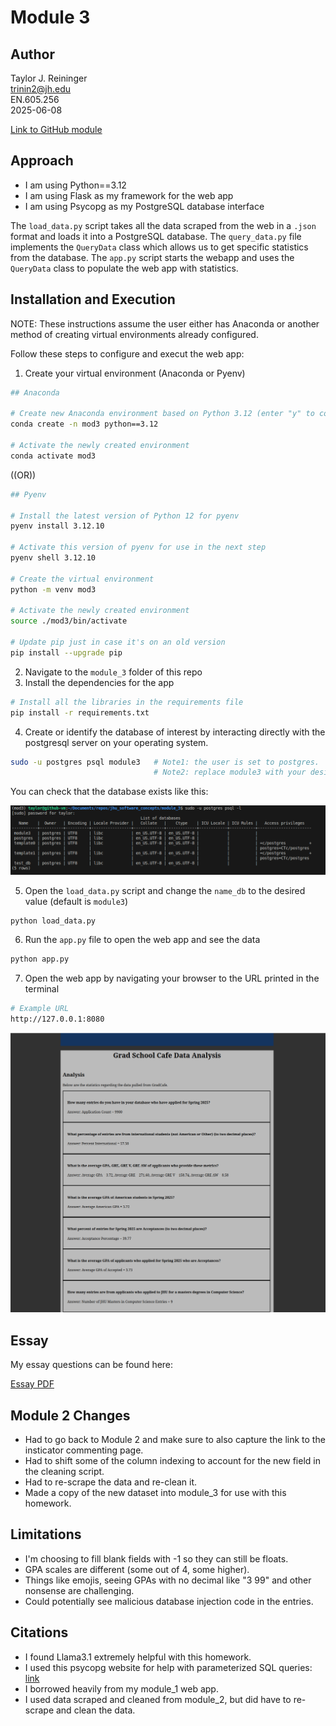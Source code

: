 
# Module 3

## Author
Taylor J. Reininger\
trinin2@jh.edu\
EN.605.256\
2025-06-08

[Link to GitHub module](https://github.com/TaylorReininger/jhu_software_concepts/tree/main/module_3)

## Approach

- I am using Python==3.12
- I am using Flask as my framework for the web app
- I am using Psycopg as my PostgreSQL database interface


The ```load_data.py``` script takes all the data scraped from the web in a ```.json``` format and loads it into a PostgreSQL database. The ```query_data.py``` file implements the ```QueryData``` class which allows us to get specific statistics from the database. The ```app.py``` script starts the webapp and uses the ```QueryData``` class to populate the web app with statistics. 


## Installation and Execution

NOTE: These instructions assume the user either has Anaconda or another method of creating virtual environments already configured. 

Follow these steps to configure and execut the web app:

1. Create your virtual environment (Anaconda or Pyenv)
```bash
## Anaconda

# Create new Anaconda environment based on Python 3.12 (enter "y" to continue)
conda create -n mod3 python==3.12

# Activate the newly created environment 
conda activate mod3
```

((OR))

```bash
## Pyenv

# Install the latest version of Python 12 for pyenv
pyenv install 3.12.10

# Activate this version of pyenv for use in the next step
pyenv shell 3.12.10

# Create the virtual environment
python -m venv mod3

# Activate the newly created environment
source ./mod3/bin/activate

# Update pip just in case it's on an old version
pip install --upgrade pip
```

2. Navigate to the ```module_3``` folder of this repo
3. Install the dependencies for the app
```bash
# Install all the libraries in the requirements file
pip install -r requirements.txt
```

4. Create or identify the database of interest by interacting directly with the postgresql server on your operating system. 
```bash
sudo -u postgres psql module3   # Note1: the user is set to postgres. 
                                # Note2: replace module3 with your desired name if not using the default
```

You can check that the database exists like this:

![Check Databases](figs/screenshot_databases.png)



5. Open the ```load_data.py``` script and change the ```name_db``` to the desired value (default is ```module3```)
```bash
python load_data.py
```

6. Run the ```app.py``` file to open the web app and see the data
```bash
python app.py
```

7. Open the web app by navigating your browser to the URL printed in the terminal
```bash
# Example URL
http://127.0.0.1:8080
```

![Web App Screenshot](figs/screenshot_webapp.png)


## Essay

My essay questions can be found here:

[Essay PDF](limitations.pdf)




## Module 2 Changes

- Had to go back to Module 2 and make sure to also capture the link to the insticator commenting page. 
- Had to shift some of the column indexing to account for the new field in the cleaning script. 
- Had to re-scrape the data and re-clean it. 
- Made a copy of the new dataset into module_3 for use with this homework. 


## Limitations

- I'm choosing to fill blank fields with -1 so they can still be floats.
- GPA scales are different (some out of 4, some higher).
- Things like emojis, seeing GPAs with no decimal like "3 99" and other nonsense are challenging.
- Could potentially see malicious database injection code in the entries.


## Citations

- I found Llama3.1 extremely helpful with this homework.
- I used this psycopg website for help with parameterized SQL queries: [link](https://www.psycopg.org/psycopg3/docs/basic/params.html)
- I borrowed heavily from my module_1 web app.
- I used data scraped and cleaned from module_2, but did have to re-scrape and clean the data.


